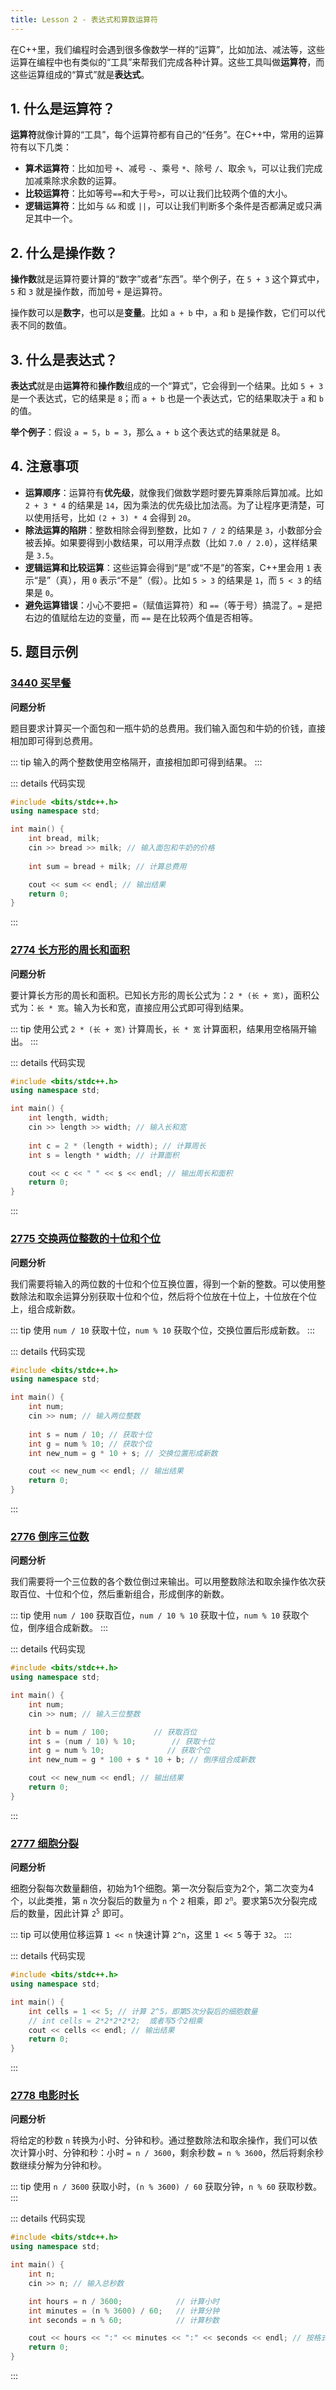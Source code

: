 ```yaml
---
title: Lesson 2 - 表达式和算数运算符
---
```


在C++里，我们编程时会遇到很多像数学一样的“运算”，比如加法、减法等，这些运算在编程中也有类似的“工具”来帮我们完成各种计算。这些工具叫做**运算符**，而这些运算组成的“算式”就是**表达式**。


## 1. 什么是运算符？

**运算符**就像计算的“工具”，每个运算符都有自己的“任务”。在C++中，常用的运算符有以下几类：

- **算术运算符**：比如加号 `+`、减号 `-`、乘号 `*`、除号 `/`、取余 `%`，可以让我们完成加减乘除求余数的运算。
- **比较运算符**：比如等号`==`和大于号`>`，可以让我们比较两个值的大小。
- **逻辑运算符**：比如与 `&&` 和或 `||`，可以让我们判断多个条件是否都满足或只满足其中一个。



## 2. 什么是操作数？

**操作数**就是运算符要计算的“数字”或者“东西”。举个例子，在 `5 + 3` 这个算式中，`5` 和 `3` 就是操作数，而加号 `+` 是运算符。



操作数可以是**数字**，也可以是**变量**。比如 `a + b` 中，`a` 和 `b` 是操作数，它们可以代表不同的数值。



## 3. 什么是表达式？

**表达式**就是由**运算符**和**操作数**组成的一个“算式”，它会得到一个结果。比如 `5 + 3` 是一个表达式，它的结果是 `8`；而 `a + b` 也是一个表达式，它的结果取决于 `a` 和 `b` 的值。



**举个例子**：假设 `a = 5`，`b = 3`，那么 `a + b` 这个表达式的结果就是 8。



## 4. 注意事项

- **运算顺序**：运算符有**优先级**，就像我们做数学题时要先算乘除后算加减。比如 `2 + 3 * 4` 的结果是 `14`，因为乘法的优先级比加法高。为了让程序更清楚，可以使用括号，比如 `(2 + 3) * 4` 会得到 `20`。
- **除法运算的陷阱**：整数相除会得到整数，比如 `7 / 2` 的结果是 `3`，小数部分会被丢掉。如果要得到小数结果，可以用浮点数（比如 `7.0 / 2.0`），这样结果是 `3.5`。
- **逻辑运算和比较运算**：这些运算会得到“是”或“不是”的答案，C++里会用 `1` 表示“是”（真），用 `0` 表示“不是”（假）。比如 `5 > 3` 的结果是 `1`，而 `5 < 3` 的结果是 `0`。
- **避免运算错误**：小心不要把 `=`（赋值运算符）和 `==`（等于号）搞混了。`=` 是把右边的值赋给左边的变量，而 `==` 是在比较两个值是否相等。


## 5. 题目示例

### [3440 买早餐](https://oj.aicoders.cn/problem/3440)

**问题分析**

题目要求计算买一个面包和一瓶牛奶的总费用。我们输入面包和牛奶的价钱，直接相加即可得到总费用。

::: tip
输入的两个整数使用空格隔开，直接相加即可得到结果。
:::

::: details 代码实现

```cpp
#include <bits/stdc++.h>
using namespace std;

int main() {
    int bread, milk;
    cin >> bread >> milk; // 输入面包和牛奶的价格
    
    int sum = bread + milk; // 计算总费用

    cout << sum << endl; // 输出结果
    return 0;
}
```

:::


### [2774 长方形的周长和面积](https://oj.aicoders.cn/problem/2774)

**问题分析**

要计算长方形的周长和面积。已知长方形的周长公式为：`2 * (长 + 宽)`，面积公式为：`长 * 宽`。输入为长和宽，直接应用公式即可得到结果。

::: tip
使用公式 `2 * (长 + 宽)` 计算周长，`长 * 宽` 计算面积，结果用空格隔开输出。
:::

::: details 代码实现

```cpp
#include <bits/stdc++.h>
using namespace std;

int main() {
    int length, width;
    cin >> length >> width; // 输入长和宽
    
    int c = 2 * (length + width); // 计算周长
    int s = length * width; // 计算面积

    cout << c << " " << s << endl; // 输出周长和面积
    return 0;
}
```

:::



### [2775 交换两位整数的十位和个位](https://oj.aicoders.cn/problem/2775)

**问题分析**

我们需要将输入的两位数的十位和个位互换位置，得到一个新的整数。可以使用整数除法和取余运算分别获取十位和个位，然后将个位放在十位上，十位放在个位上，组合成新数。

::: tip
使用 `num / 10` 获取十位，`num % 10` 获取个位，交换位置后形成新数。
:::

::: details 代码实现

```cpp
#include <bits/stdc++.h>
using namespace std;

int main() {
    int num;
    cin >> num; // 输入两位整数
    
    int s = num / 10; // 获取十位
    int g = num % 10; // 获取个位
    int new_num = g * 10 + s; // 交换位置形成新数

    cout << new_num << endl; // 输出结果
    return 0;
}
```

:::



### [2776 倒序三位数](https://oj.aicoders.cn/problem/2776)

**问题分析**

我们需要将一个三位数的各个数位倒过来输出。可以用整数除法和取余操作依次获取百位、十位和个位，然后重新组合，形成倒序的新数。

::: tip
使用 `num / 100` 获取百位，`num / 10 % 10` 获取十位，`num % 10` 获取个位，倒序组合成新数。
:::

::: details 代码实现

```cpp
#include <bits/stdc++.h>
using namespace std;

int main() {
    int num;
    cin >> num; // 输入三位整数

    int b = num / 100;          // 获取百位
    int s = (num / 10) % 10;        // 获取十位
    int g = num % 10;              // 获取个位
    int new_num = g * 100 + s * 10 + b; // 倒序组合成新数

    cout << new_num << endl; // 输出结果
    return 0;
}
```

:::


### [2777 细胞分裂](https://oj.aicoders.cn/problem/2777)

**问题分析**

细胞分裂每次数量翻倍，初始为1个细胞。第一次分裂后变为2个，第二次变为4个，以此类推，第 `n` 次分裂后的数量为 `n` 个 `2` 相乘，即 <code>$2^n$</code>。要求第5次分裂完成后的数量，因此计算 <code>$2^5$</code> 即可。

::: tip
可以使用位移运算 `1 << n` 快速计算 `2^n`，这里 `1 << 5` 等于 `32`。
:::

::: details 代码实现

```cpp
#include <bits/stdc++.h>
using namespace std;

int main() {
    int cells = 1 << 5; // 计算 2^5，即第5次分裂后的细胞数量
    // int cells = 2*2*2*2*2;  或者写5个2相乘
    cout << cells << endl; // 输出结果
    return 0;
}
```

:::


### [2778 电影时长](https://oj.aicoders.cn/problem/2778)

**问题分析**

将给定的秒数 `n` 转换为小时、分钟和秒。通过整数除法和取余操作，我们可以依次计算小时、分钟和秒：小时 `= n / 3600`，剩余秒数 `= n % 3600`，然后将剩余秒数继续分解为分钟和秒。

::: tip
使用 `n / 3600` 获取小时，`(n % 3600) / 60` 获取分钟，`n % 60` 获取秒数。
:::

::: details 代码实现

```cpp
#include <bits/stdc++.h>
using namespace std;

int main() {
    int n;
    cin >> n; // 输入总秒数

    int hours = n / 3600;            // 计算小时
    int minutes = (n % 3600) / 60;   // 计算分钟
    int seconds = n % 60;            // 计算秒数

    cout << hours << ":" << minutes << ":" << seconds << endl; // 按格式输出时:分:秒
    return 0;
}
```

:::